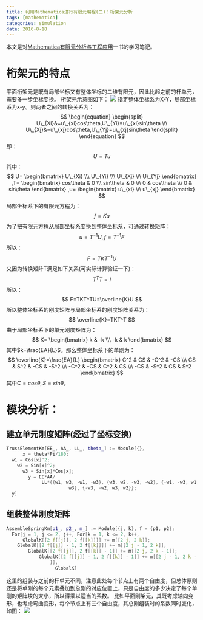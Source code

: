 ```yaml
---
title: 利用Mathematica进行有限元编程(二)：桁架元分析
tags: [mathematica]
categories: simulation 
date: 2016-8-18
---
```


本文是对[Mathematica有限元分析与工程应用](https://www.amazon.cn/Mathematica%E6%9C%89%E9%99%90%E5%85%83%E5%88%86%E6%9E%90%E4%B8%8E%E5%B7%A5%E7%A8%8B%E5%BA%94%E7%94%A8-%E9%B2%8D%E5%9B%9B%E5%85%83/dp/B00328IIOC)一书的学习笔记。

# 桁架元的特点 
平面桁架元是既有局部坐标又有整体坐标的二维有限元，因此比起之前的杆单元，需要多一步坐标变换。
桁架元示意图如下：
![](https://ws1.sinaimg.cn/large/0072Lfvtly1fvjjq6vt55j30l0098t8w.jpg)
指定整体坐标系为X-Y，局部坐标系为x-y。则两者之间的转换关系为：
$$
\begin{equation}
\begin{split}
U\_{Xi}&=u\_{xi}cos\theta,U\_{Yi}=u\_{xi}sin\theta \\\
U\_{Xj}&=u\_{xj}cos\theta,U\_{Yj}=u\_{xj}sin\theta 
\end{split}
\end{equation}
$$
即：
$$
U=Tu
$$
其中：
$$
U=
\begin{bmatrix}
U\_{Xi} \\\
U\_{Yi} \\\
U\_{Xj} \\\
U\_{Yj} 
\end{bmatrix}
,T=
\begin{bmatrix}
cos\theta & 0 \\\
sin\theta & 0 \\\
0 & cos\theta \\\
0 & sin\theta 
\end{bmatrix}
,u=
\begin{bmatrix}
u\_{xi} \\\
u\_{xj}
\end{bmatrix}
$$
局部坐标系下的有限元方程为：
$$
f=Ku
$$
为了把有限元方程从局部坐标系变换到整体坐标系，可通过转换矩阵：
$$
u=T^{-1}U, f=T^{-1}F
$$
所以：
$$
F=TKT^{-1}U
$$
又因为转换矩阵T满足如下关系(可实际计算验证一下)：
$$
T^{T}T=I
$$
所以：
$$
F=TKT^TU=\overline{K}U
$$
所以整体坐标系的刚度矩阵与局部坐标系的刚度矩阵关系为：
$$
\overline{K}=TKT^T
$$
由于局部坐标系下的单元刚度矩阵为：
$$
K=
\begin{bmatrix}
k & -k \\\
-k & k
\end{bmatrix}
$$
其中$k=\frac{EA}{L}$。那么整体坐标系下的单刚为：
$$
\overline{K}=\frac{EA}{L}
\begin{bmatrix}
C^2 & CS & -C^2 & -CS \\\
CS & S^2 & -CS & -S^2 \\\
-C^2 & -CS & C^2 & CS \\\
-CS & -S^2 & CS & S^2
\end{bmatrix}
$$
其中$C=cos\theta,S=sin\theta$。

# 模块分析：
## 建立单元刚度矩阵(经过了坐标变换)
```cpp
TrussElementKm[EE_, AA_, LL_, theta_] := Module[{},
      x = theta*Pi/180;
  w1 = Cos[x]^2;
    w2 = Sin[x]^2;
      w3 = Sin[x]*Cos[x];
        y = EE*AA/
             LL*{{w1, w3, -w1, -w3}, {w3, w2, -w3, -w2}, {-w1, -w3, w1, 
                       w3}, {-w3, -w2, w3, w2}};
  y]
```
## 组装整体刚度矩阵
```cpp
AssembleSpringKm[p1_, p2_, m_] := Module[{j, k}, f = {p1, p2};
  For[j = 1, j <= 2, j++, For[k = 1, k <= 2, k++,
      GlobalK[[2 f[[j]], 2 f[[k]]]] += m[[2 j, 2 k]];
    GlobalK[[2 f[[j]] - 1, 2 f[[k]]]] += m[[2 j - 1, 2 k]];
        GlobalK[[2 f[[j]], 2 f[[k]] - 1]] += m[[2 j, 2 k - 1]];
            GlobalK[[2 f[[j]] - 1, 2 f[[k]] - 1]] += m[[2 j - 1, 2 k - 1]];
                ]];
                  GlobalK]
```
这里的组装与之前的杆单元不同，注意此处每个节点上有两个自由度，但总体原则还是将单刚的每个元素叠加到总刚的对应位置上，只是自由度的多少决定了每个单刚的矩阵块的大小，所以得乘以适当的系数。
比如平面刚架元，其既考虑轴向变形，也考虑弯曲变形，每个节点上有三个自由度，其总刚组装时的系数同时变化，如图：
![](https://ws1.sinaimg.cn/large/0072Lfvtly1fvjjqkfym8j30mc0ay3zt.jpg)
